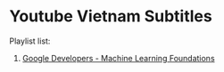 # Youtube Vietnam Subtitles

Playlist list:
1. [Google Developers - Machine Learning Foundations](https://www.youtube.com/playlist?list=PLOU2XLYxmsII9mzQ-Xxug4l2o04JBrkLV)
